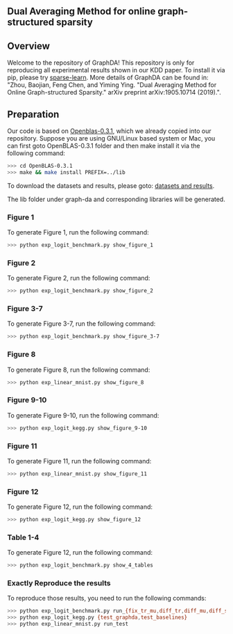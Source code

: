 ## Dual Averaging Method for online graph-structured sparsity

## Overview

Welcome to the repository of GraphDA! This repository is only for 
reproducing all experimental results shown in our KDD paper. To 
install it via pip, please try [sparse-learn](https://github.com/baojianzhou/sparse-learn). 
More details of GraphDA can be found in: "Zhou, Baojian, Feng Chen, and Yiming Ying. "Dual Averaging Method for Online Graph-structured Sparsity." arXiv preprint arXiv:1905.10714 (2019).".

## Preparation
Our code is based on [Openblas-0.3.1](https://github.com/xianyi/OpenBLAS/releases/tag/v0.3.1), which we already copied into our repository. Suppose you are using GNU/Linux based system or Mac, you can first goto OpenBLAS-0.3.1 folder and then make install it via the following command:
```sh
>>> cd OpenBLAS-0.3.1
>>> make && make install PREFIX=../lib
```
To download the datasets and results, please goto:
[datasets and results](https://www.dropbox.com/sh/vfrubjhksxmti8j/AADobIQCHoKlFhUQT4uVeuV2a?dl=0).

The lib folder under graph-da and corresponding libraries will be generated.

### Figure 1
To generate Figure 1, run the following command:
```sh
>>> python exp_logit_benchmark.py show_figure_1
```

### Figure 2
To generate Figure 2, run the following command:
```sh
>>> python exp_logit_benchmark.py show_figure_2
```

### Figure 3-7
To generate Figure 3-7, run the following command:
```sh
>>> python exp_logit_benchmark.py show_figure_3-7
```

### Figure 8
To generate Figure 8, run the following command:
```sh
>>> python exp_linear_mnist.py show_figure_8
```

### Figure 9-10
To generate Figure 9-10, run the following command:
```sh
>>> python exp_logit_kegg.py show_figure_9-10
```

### Figure 11
To generate Figure 11, run the following command:
```sh
>>> python exp_linear_mnist.py show_figure_11
```

### Figure 12
To generate Figure 12, run the following command:
```sh
>>> python exp_logit_kegg.py show_figure_12
```

### Table 1-4
To generate Figure 12, run the following command:
```sh
>>> python exp_logit_benchmark.py show_4_tables
```

### Exactly Reproduce the results
To reproduce those results, you need to run the following commands:
```sh
>>> python exp_logit_benchmark.py run_{fix_tr_mu,diff_tr,diff_mu,diff_s}
>>> python exp_logit_kegg.py {test_graphda,test_baselines}
>>> python exp_linear_mnist.py run_test
```
